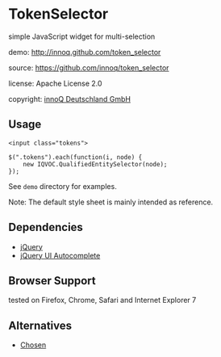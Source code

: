 TokenSelector
=============

simple JavaScript widget for multi-selection

demo: http://innoq.github.com/token_selector

source: https://github.com/innoq/token_selector

license: Apache License 2.0

copyright: [innoQ Deutschland GmbH](http://innoq.com)


Usage
-----

    <input class="tokens">

    $(".tokens").each(function(i, node) {
        new IQVOC.QualifiedEntitySelector(node);
    });

See `demo` directory for examples.

Note: The default style sheet is mainly intended as reference.


Dependencies
------------

* [jQuery](http://jquery.com)
* [jQuery UI Autocomplete](http://jqueryui.com/demos/autocomplete/)


Browser Support
---------------

tested on Firefox, Chrome, Safari and Internet Explorer 7


Alternatives
------------

* [Chosen](http://harvesthq.github.com/chosen/)
